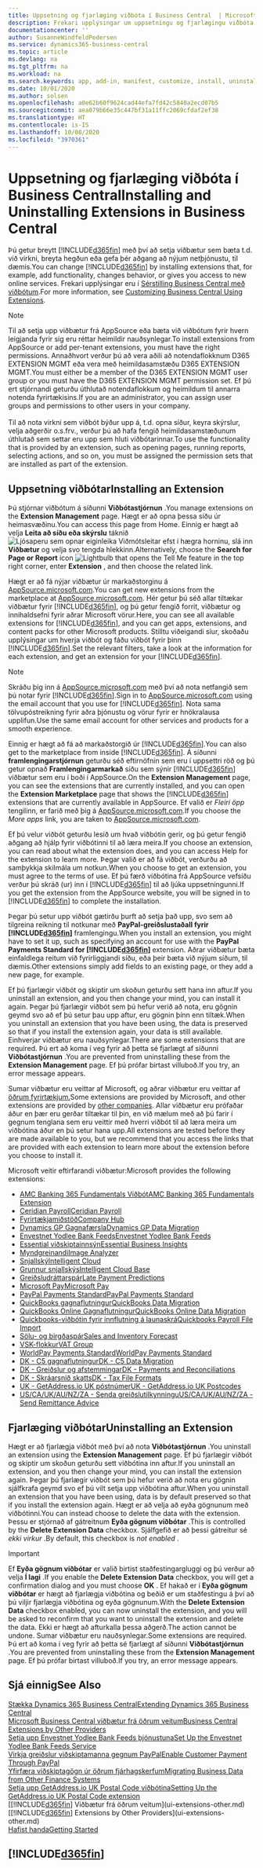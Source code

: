```yaml
---
title: Uppsetning og fjarlæging viðbóta í Business Central  | Microsoft Docs
description: Frekari upplýsingar um uppsetningu og fjarlægingu viðbóta í Business Central.
documentationcenter: ''
author: SusanneWindfeldPedersen
ms.service: dynamics365-business-central
ms.topic: article
ms.devlang: na
ms.tgt_pltfrm: na
ms.workload: na
ms.search.keywords: app, add-in, manifest, customize, install, uninstall
ms.date: 10/01/2020
ms.author: solsen
ms.openlocfilehash: a0e62b60f9624cad44efa7fd42c5840a2ecd07b5
ms.sourcegitcommit: aea079b66e35c447bf31a11ffc2069cfdaf2ef38
ms.translationtype: HT
ms.contentlocale: is-IS
ms.lasthandoff: 10/08/2020
ms.locfileid: "3970361"
---
```

# <a name="installing-and-uninstalling-extensions-in-business-central"></a><span data-ttu-id="8f26e-103">Uppsetning og fjarlæging viðbóta í Business Central</span><span class="sxs-lookup"><span data-stu-id="8f26e-103">Installing and Uninstalling Extensions in Business Central</span></span>

<span data-ttu-id="8f26e-104">Þú getur breytt [!INCLUDE[d365fin](includes/d365fin_md.md)] með því að setja viðbætur sem bæta t.d. við virkni, breyta hegðun eða gefa þér aðgang að nýjum netþjónustu, til dæmis.</span><span class="sxs-lookup"><span data-stu-id="8f26e-104">You can change [!INCLUDE[d365fin](includes/d365fin_md.md)] by installing extensions that, for example, add functionality, changes behavior, or gives you access to new online services.</span></span> <span data-ttu-id="8f26e-105">Frekari upplýsingar eru í [Sérstilling Business Central með viðbótum](ui-extensions.md).</span><span class="sxs-lookup"><span data-stu-id="8f26e-105">For more information, see [Customizing Business Central Using Extensions](ui-extensions.md).</span></span>

> [!NOTE]
> <span data-ttu-id="8f26e-106">Til að setja upp viðbætur frá AppSource eða bæta við viðbótum fyrir hvern leigjanda fyrir sig eru réttar heimildir nauðsynlegar.</span><span class="sxs-lookup"><span data-stu-id="8f26e-106">To install extensions from AppSource or add per-tenant extensions, you must have the right permissions.</span></span> <span data-ttu-id="8f26e-107">Annaðhvort verður þú að vera aðili að notendaflokknum D365 EXTENSION MGMT eða vera með heimildasamstæðu D365 EXTENSION MGMT.</span><span class="sxs-lookup"><span data-stu-id="8f26e-107">You must either be a member of the D365 EXTENSION MGMT user group or you must have the D365 EXTENSION MGMT permission set.</span></span> <span data-ttu-id="8f26e-108">Ef þú ert stjórnandi geturðu úthlutað notendaflokkum og heimildum til annarra notenda fyrirtækisins.</span><span class="sxs-lookup"><span data-stu-id="8f26e-108">If you are an administrator, you can assign user groups and permissions to other users in your company.</span></span><br /><br />
<span data-ttu-id="8f26e-109">Til að nota virkni sem viðbót býður upp á, t.d. opna síður, keyra skýrslur, velja aðgerðir o.s.frv., verður þú að hafa fengið heimildasamstæðunum úthlutað sem settar eru upp sem hluti viðbótarinnar.</span><span class="sxs-lookup"><span data-stu-id="8f26e-109">To use the functionality that is provided by an extension, such as opening pages, running reports, selecting actions, and so on, you must be assigned the permission sets that are installed as part of the extension.</span></span>

## <a name="installing-an-extension"></a><span data-ttu-id="8f26e-110">Uppsetning viðbótar</span><span class="sxs-lookup"><span data-stu-id="8f26e-110">Installing an Extension</span></span>

<span data-ttu-id="8f26e-111">Þú stjórnar viðbótum á síðunni **Viðbótastjórnun** .</span><span class="sxs-lookup"><span data-stu-id="8f26e-111">You manage extensions on the **Extension Management** page.</span></span> <span data-ttu-id="8f26e-112">Hægt er að opna þessa síðu úr heimasvæðinu.</span><span class="sxs-lookup"><span data-stu-id="8f26e-112">You can access this page from Home.</span></span> <span data-ttu-id="8f26e-113">Einnig er hægt að velja **Leita að síðu eða skýrslu** táknið ![Ljósaperu sem opnar eiginleika Viðmótsleitar](media/ui-search/search_small.png "Segðu mér hvað þú vilt gera") efst í hægra horninu, slá inn **Viðbætur** og velja svo tengda hlekkinn.</span><span class="sxs-lookup"><span data-stu-id="8f26e-113">Alternatively, choose the **Search for Page or Report** icon ![Lightbulb that opens the Tell Me feature](media/ui-search/search_small.png "Tell me what you want to do") in the top right corner, enter **Extension** , and then choose the related link.</span></span>  

<span data-ttu-id="8f26e-114">Hægt er að fá nýjar viðbætur úr markaðstorginu á [AppSource.microsoft.com](https://go.microsoft.com/fwlink/?linkid=2081646).</span><span class="sxs-lookup"><span data-stu-id="8f26e-114">You can get new extensions from the marketplace at [AppSource.microsoft.com](https://go.microsoft.com/fwlink/?linkid=2081646).</span></span> <span data-ttu-id="8f26e-115">Hér getur þú séð allar tiltækar viðbætur fyrir [!INCLUDE[d365fin](includes/d365fin_md.md)], og þú getur fengið forrit, viðbætur og innihaldsefni fyrir aðrar Microsoft vörur.</span><span class="sxs-lookup"><span data-stu-id="8f26e-115">Here, you can see all available extensions for [!INCLUDE[d365fin](includes/d365fin_md.md)], and you can get apps, extensions, and content packs for other Microsoft products.</span></span> <span data-ttu-id="8f26e-116">Stilltu viðeigandi síur, skoðaðu upplýsingar um hverja viðbót og fáðu viðbót fyrir þinn [!INCLUDE[d365fin](includes/d365fin_md.md)].</span><span class="sxs-lookup"><span data-stu-id="8f26e-116">Set the relevant filters, take a look at the information for each extension, and get an extension for your [!INCLUDE[d365fin](includes/d365fin_md.md)].</span></span>  

> [!NOTE]  
> <span data-ttu-id="8f26e-117">Skráðu þig inn á [AppSource.microsoft.com](https://appsource.microsoft.com/) með því að nota netfangið sem þú notar fyrir [!INCLUDE[d365fin](includes/d365fin_md.md)].</span><span class="sxs-lookup"><span data-stu-id="8f26e-117">Sign in to [AppSource.microsoft.com](https://appsource.microsoft.com/) using the email account that you use for [!INCLUDE[d365fin](includes/d365fin_md.md)].</span></span> <span data-ttu-id="8f26e-118">Nota sama tölvupóstreikning fyrir aðra þjónustu og vörur fyrir er hnökralausa upplifun.</span><span class="sxs-lookup"><span data-stu-id="8f26e-118">Use the same email account for other services and products for a smooth experience.</span></span>  

<span data-ttu-id="8f26e-119">Einnig er hægt að fá að markaðstorgið úr [!INCLUDE[d365fin](includes/d365fin_md.md)].</span><span class="sxs-lookup"><span data-stu-id="8f26e-119">You can also get to the marketplace from inside [!INCLUDE[d365fin](includes/d365fin_md.md)].</span></span> <span data-ttu-id="8f26e-120">Á síðunni **framlengingarstjórnun** geturðu séð eftirnöfnin sem eru í uppsettri röð og þú getur opnað **Framlengingarmarkað** síðu sem sýnir [!INCLUDE[d365fin](includes/d365fin_md.md)] viðbætur sem eru í boði í AppSource.</span><span class="sxs-lookup"><span data-stu-id="8f26e-120">On the **Extension Management** page, you can see the extensions that are currently installed, and you can open the **Extension Marketplace** page that shows the [!INCLUDE[d365fin](includes/d365fin_md.md)] extensions that are currently available in AppSource.</span></span> <span data-ttu-id="8f26e-121">Ef valið er *Fleiri öpp* tengilinn, er farið með þig á [AppSource.microsoft.com](https://go.microsoft.com/fwlink/?linkid=2081646).</span><span class="sxs-lookup"><span data-stu-id="8f26e-121">If you choose the *More apps* link, you are taken to [AppSource.microsoft.com](https://go.microsoft.com/fwlink/?linkid=2081646).</span></span>  

<span data-ttu-id="8f26e-122">Ef þú velur viðbót geturðu lesið um hvað viðbótin gerir, og þú getur fengið aðgang að hjálp fyrir viðbótinni til að læra meira.</span><span class="sxs-lookup"><span data-stu-id="8f26e-122">If you choose an extension, you can read about what the extension does, and you can access Help for the extension to learn more.</span></span> <span data-ttu-id="8f26e-123">Þegar valið er að fá viðbót, verðurðu að samþykkja skilmála um notkun.</span><span class="sxs-lookup"><span data-stu-id="8f26e-123">When you choose to get an extension, you must agree to the terms of use.</span></span> <span data-ttu-id="8f26e-124">Ef þú færð viðbótina frá AppSource vefsíðu verður þú skráð (ur) inn í [!INCLUDE[d365fin](includes/d365fin_md.md)] til að ljúka uppsetningunni.</span><span class="sxs-lookup"><span data-stu-id="8f26e-124">If you get the extension from the AppSource website, you will be signed in to [!INCLUDE[d365fin](includes/d365fin_md.md)] to complete the installation.</span></span>  

<span data-ttu-id="8f26e-125">Þegar þú setur upp viðbót gætirðu þurft að setja það upp, svo sem að tilgreina reikning til notkunar með **PayPal-greiðslustaðall fyrir [!INCLUDE[d365fin](includes/d365fin_md.md)]** framlengingu.</span><span class="sxs-lookup"><span data-stu-id="8f26e-125">When you install an extension, you might have to set it up, such as specifying an account for use with the **PayPal Payments Standard for [!INCLUDE[d365fin](includes/d365fin_md.md)]** extension.</span></span>
<span data-ttu-id="8f26e-126">Aðrar viðbætur bæta einfaldlega reitum við fyrirliggjandi síðu, eða þeir bæta við nýjum síðum, til dæmis.</span><span class="sxs-lookup"><span data-stu-id="8f26e-126">Other extensions simply add fields to an existing page, or they add a new page, for example.</span></span>

<span data-ttu-id="8f26e-127">Ef þú fjarlægir viðbót og skiptir um skoðun geturðu sett hana inn aftur.</span><span class="sxs-lookup"><span data-stu-id="8f26e-127">If you uninstall an extension, and you then change your mind, you can install it again.</span></span> <span data-ttu-id="8f26e-128">Þegar þú fjarlægir viðbót sem þú hefur verið að nota, eru gögnin geymd svo að ef þú setur þau upp aftur, eru gögnin þínn enn tiltæk.</span><span class="sxs-lookup"><span data-stu-id="8f26e-128">When you uninstall an extension that you have been using, the data is preserved so that if you install the extension again, your data is still available.</span></span> <span data-ttu-id="8f26e-129">Einhverjar viðbætur eru nauðsynlegar.</span><span class="sxs-lookup"><span data-stu-id="8f26e-129">There are some extensions that are required.</span></span> <span data-ttu-id="8f26e-130">Þú ert að koma í veg fyrir að þetta sé fjarlægt af síðunni **Viðbótastjórnun** .</span><span class="sxs-lookup"><span data-stu-id="8f26e-130">You are prevented from uninstalling these from the **Extension Management** page.</span></span> <span data-ttu-id="8f26e-131">Ef þú prófar birtast villuboð.</span><span class="sxs-lookup"><span data-stu-id="8f26e-131">If you try, an error message appears.</span></span>

<span data-ttu-id="8f26e-132">Sumar viðbætur eru veittar af Microsoft, og aðrar viðbætur eru veittar af [öðrum fyrirtækjum.](ui-extensions-other.md)</span><span class="sxs-lookup"><span data-stu-id="8f26e-132">Some extensions are provided by Microsoft, and other extensions are provided by [other companies](ui-extensions-other.md).</span></span> <span data-ttu-id="8f26e-133">Allar viðbætur eru prófaðar áður en þær eru gerðar tiltækar til þin, en við mælum með að þú farir í gegnum tenglana sem eru veittir með hverri viðbót til að læra meira um viðbótina áður en þú setur hana upp.</span><span class="sxs-lookup"><span data-stu-id="8f26e-133">All extensions are tested before they are made available to you, but we recommend that you access the links that are provided with each extension to learn more about the extension before you choose to install it.</span></span>

<span data-ttu-id="8f26e-134">Microsoft veitir eftirfarandi viðbætur:</span><span class="sxs-lookup"><span data-stu-id="8f26e-134">Microsoft provides the following extensions:</span></span>

* [<span data-ttu-id="8f26e-135">AMC Banking 365 Fundamentals Viðbót</span><span class="sxs-lookup"><span data-stu-id="8f26e-135">AMC Banking 365 Fundamentals Extension</span></span>](ui-extensions-amc-banking.md)
* [<span data-ttu-id="8f26e-136">Ceridian Payroll</span><span class="sxs-lookup"><span data-stu-id="8f26e-136">Ceridian Payroll</span></span>](ui-extensions-ceridian-payroll.md)
* [<span data-ttu-id="8f26e-137">Fyrirtækjamiðstöð</span><span class="sxs-lookup"><span data-stu-id="8f26e-137">Company Hub</span></span>](ui-extensions-company-hub.md)  
* [<span data-ttu-id="8f26e-138">Dynamics GP Gagnafærsla</span><span class="sxs-lookup"><span data-stu-id="8f26e-138">Dynamics GP Data Migration</span></span>](ui-extensions-dynamicsgp-data-migration.md)
* [<span data-ttu-id="8f26e-139">Envestnet Yodlee Bank Feeds</span><span class="sxs-lookup"><span data-stu-id="8f26e-139">Envestnet Yodlee Bank Feeds</span></span>](ui-extensions-yodlee-bank-feeds.md)
* [<span data-ttu-id="8f26e-140">Essential viðskiptainnsýn</span><span class="sxs-lookup"><span data-stu-id="8f26e-140">Essential Business Insights</span></span>](ui-extensions-essential-business-insights.md)
* [<span data-ttu-id="8f26e-141">Myndgreinandi</span><span class="sxs-lookup"><span data-stu-id="8f26e-141">Image Analyzer</span></span>](ui-extensions-image-analyzer.md)
* [<span data-ttu-id="8f26e-142">Snjallský</span><span class="sxs-lookup"><span data-stu-id="8f26e-142">Intelligent Cloud</span></span>](ui-extensions-data-replication.md)
* [<span data-ttu-id="8f26e-143">Grunnur snjallskýs</span><span class="sxs-lookup"><span data-stu-id="8f26e-143">Intelligent Cloud Base</span></span>](ui-extensions-intelligent-cloud.md)  
* [<span data-ttu-id="8f26e-144">Greiðsludráttarspár</span><span class="sxs-lookup"><span data-stu-id="8f26e-144">Late Payment Predictions</span></span>](ui-extensions-late-payment-prediction.md)
* [<span data-ttu-id="8f26e-145">Microsoft Pay</span><span class="sxs-lookup"><span data-stu-id="8f26e-145">Microsoft Pay</span></span>](ui-extensions-microsoft-pay-payments.md)
* [<span data-ttu-id="8f26e-146">PayPal Payments Standard</span><span class="sxs-lookup"><span data-stu-id="8f26e-146">PayPal Payments Standard</span></span>](ui-extensions-paypal-payments-standard.md)
* [<span data-ttu-id="8f26e-147">QuickBooks gagnaflutningur</span><span class="sxs-lookup"><span data-stu-id="8f26e-147">QuickBooks Data Migration</span></span>](ui-extensions-quickbooks-data-migration.md)
* [<span data-ttu-id="8f26e-148">QuickBooks Online Gagnaflutningur</span><span class="sxs-lookup"><span data-stu-id="8f26e-148">QuickBooks Online Data Migration</span></span>](ui-extensions-quickbooks-online-data-migration.md)
* [<span data-ttu-id="8f26e-149">Quickbooks-viðbótin fyrir innflutning á launaskrá</span><span class="sxs-lookup"><span data-stu-id="8f26e-149">Quickbooks Payroll File Import</span></span>](ui-extensions-quickbooks-payroll.md)
* [<span data-ttu-id="8f26e-150">Sölu- og birgðaspár</span><span class="sxs-lookup"><span data-stu-id="8f26e-150">Sales and Inventory Forecast</span></span>](ui-extensions-sales-forecast.md)
* [<span data-ttu-id="8f26e-151">VSK-flokkur</span><span class="sxs-lookup"><span data-stu-id="8f26e-151">VAT Group</span></span>](ui-extensions-vat-group.md)
* [<span data-ttu-id="8f26e-152">WorldPay Payments Standard</span><span class="sxs-lookup"><span data-stu-id="8f26e-152">WorldPay Payments Standard</span></span>](ui-extensions-worldpay-payments-standard.md)
* [<span data-ttu-id="8f26e-153">DK - C5 gagnaflutningur</span><span class="sxs-lookup"><span data-stu-id="8f26e-153">DK - C5 Data Migration</span></span>](ui-extensions-c5-data-migration.md)
* [<span data-ttu-id="8f26e-154">DK - Greiðslur og afstemmingar</span><span class="sxs-lookup"><span data-stu-id="8f26e-154">DK - Payments and Reconciliations</span></span>](ui-extensions-payments-reconciliation-formats-dk.md)
* [<span data-ttu-id="8f26e-155">DK - Skráarsnið skatts</span><span class="sxs-lookup"><span data-stu-id="8f26e-155">DK - Tax File Formats</span></span>](ui-extensions-tax-file-formats-dk.md)
* [<span data-ttu-id="8f26e-156">UK - GetAddress.io UK póstnúmer</span><span class="sxs-lookup"><span data-stu-id="8f26e-156">UK - GetAddress.io UK Postcodes</span></span>](ui-extensions-getaddressio.md)
* [<span data-ttu-id="8f26e-157">US/CA/UK/AU/NZ/ZA - Senda greiðslutilkynningu</span><span class="sxs-lookup"><span data-stu-id="8f26e-157">US/CA/UK/AU/NZ/ZA - Send Remittance Advice</span></span>](ui-extensions-send-remittance-advice.md)

## <a name="uninstalling-an-extension"></a><span data-ttu-id="8f26e-158">Fjarlæging viðbótar</span><span class="sxs-lookup"><span data-stu-id="8f26e-158">Uninstalling an Extension</span></span>

<span data-ttu-id="8f26e-159">Hægt er að fjarlægja viðbót með því að nota **Viðbótastjórnun** .</span><span class="sxs-lookup"><span data-stu-id="8f26e-159">You uninstall an extension using the **Extension Management** page.</span></span> <span data-ttu-id="8f26e-160">Ef þú fjarlægir viðbót og skiptir um skoðun geturðu sett viðbótina inn aftur.</span><span class="sxs-lookup"><span data-stu-id="8f26e-160">If you uninstall an extension, and you then change your mind, you can install the extension again.</span></span> <span data-ttu-id="8f26e-161">Þegar þú fjarlægir viðbót sem þú hefur verið að nota eru gögnin sjálfkrafa geymd svo ef þú vilt setja upp viðbótina aftur.</span><span class="sxs-lookup"><span data-stu-id="8f26e-161">When you uninstall an extension that you have been using, data is by default preserved so that if you install the extension again.</span></span> <span data-ttu-id="8f26e-162">Hægt er að velja að eyða gögnunum með viðbótinni.</span><span class="sxs-lookup"><span data-stu-id="8f26e-162">You can instead choose to delete the data with the extension.</span></span> <span data-ttu-id="8f26e-163">Þessu er stjórnað af gátreitnum **Eyða gögnum viðbótar** .</span><span class="sxs-lookup"><span data-stu-id="8f26e-163">This is controlled by the **Delete Extension Data** checkbox.</span></span> <span data-ttu-id="8f26e-164">Sjálfgefið er að þessi gátreitur sé *ekki virkur* .</span><span class="sxs-lookup"><span data-stu-id="8f26e-164">By default, this checkbox is *not enabled* .</span></span>

> [!IMPORTANT]  
> <span data-ttu-id="8f26e-165">Ef **Eyða gögnum viðbótar** er valið birtist staðfestingargluggi og þú verður að velja **Í lagi** .</span><span class="sxs-lookup"><span data-stu-id="8f26e-165">If you enable the **Delete Extension Data** checkbox, you will get a confirmation dialog and you must choose **OK** .</span></span> <span data-ttu-id="8f26e-166">Ef hakað er í **Eyða gögnum viðbótar** er hægt að fjarlægja viðbótina og beðið er um staðfestingu á því að þú viljir fjarlægja viðbótina og eyða gögnunum.</span><span class="sxs-lookup"><span data-stu-id="8f26e-166">With the **Delete Extension Data** checkbox enabled, you can now uninstall the extension, and you will be asked to reconfirm that you want to uninstall the extension and delete the data.</span></span> <span data-ttu-id="8f26e-167">Ekki er hægt að afturkalla þessa aðgerð.</span><span class="sxs-lookup"><span data-stu-id="8f26e-167">The action cannot be undone.</span></span>
<span data-ttu-id="8f26e-168">Sumar viðbætur eru nauðsynlegar.</span><span class="sxs-lookup"><span data-stu-id="8f26e-168">Some extensions are required.</span></span> <span data-ttu-id="8f26e-169">Þú ert að koma í veg fyrir að þetta sé fjarlægt af síðunni **Viðbótastjórnun** .</span><span class="sxs-lookup"><span data-stu-id="8f26e-169">You are prevented from uninstalling these from the **Extension Management** page.</span></span> <span data-ttu-id="8f26e-170">Ef þú prófar birtast villuboð.</span><span class="sxs-lookup"><span data-stu-id="8f26e-170">If you try, an error message appears.</span></span>  

## <a name="see-also"></a><span data-ttu-id="8f26e-171">Sjá einnig</span><span class="sxs-lookup"><span data-stu-id="8f26e-171">See Also</span></span>

[<span data-ttu-id="8f26e-172">Stækka Dynamics 365 Business Central</span><span class="sxs-lookup"><span data-stu-id="8f26e-172">Extending Dynamics 365 Business Central</span></span>](about-develop-extensions.md)  
[<span data-ttu-id="8f26e-173">Microsoft Business Central viðbætur frá öðrum veitum</span><span class="sxs-lookup"><span data-stu-id="8f26e-173">Business Central Extensions by Other Providers</span></span>](ui-extensions-other.md)  
[<span data-ttu-id="8f26e-174">Setja upp Envestnet Yodlee Bank Feeds þjónustuna</span><span class="sxs-lookup"><span data-stu-id="8f26e-174">Set Up the Envestnet Yodlee Bank Feeds Service</span></span>](bank-how-setup-bank-statement-service.md)  
[<span data-ttu-id="8f26e-175">Virkja greiðslur viðskiptamanna gegnum PayPal</span><span class="sxs-lookup"><span data-stu-id="8f26e-175">Enable Customer Payment Through PayPal</span></span>](sales-how-enable-payment-service-extensions.md)  
[<span data-ttu-id="8f26e-176">Yfirfæra viðskiptagögn úr öðrum fjárhagskerfum</span><span class="sxs-lookup"><span data-stu-id="8f26e-176">Migrating Business Data from Other Finance Systems</span></span>](across-import-data-configuration-packages.md)  
[<span data-ttu-id="8f26e-177">Setja upp GetAddress.io UK Postal Code viðbótina</span><span class="sxs-lookup"><span data-stu-id="8f26e-177">Setting Up the GetAddress.io UK Postal Code extension</span></span>](LocalFunctionality/UnitedKingdom/uk-setup-postal-code-service.md)  
<span data-ttu-id="8f26e-178">[[!INCLUDE[d365fin](includes/d365fin_md.md)] Viðbætur frá öðrum veitum](ui-extensions-other.md)</span><span class="sxs-lookup"><span data-stu-id="8f26e-178">[[!INCLUDE[d365fin](includes/d365fin_md.md)] Extensions by Other Providers](ui-extensions-other.md)</span></span>  
[<span data-ttu-id="8f26e-179">Hafist handa</span><span class="sxs-lookup"><span data-stu-id="8f26e-179">Getting Started</span></span>](product-get-started.md)  

## [!INCLUDE[d365fin](includes/free_trial_md.md)]  
